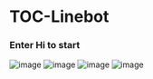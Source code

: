 # TOC-Linebot
### Enter Hi to start
![image](https://user-images.githubusercontent.com/78307631/209564159-62b37888-2a8b-4c78-8676-d9d01bcc5cf2.png)
![image](https://user-images.githubusercontent.com/78307631/209564604-6dfe57da-4a0a-4bc0-822a-159e36506f7e.png)
![image](https://user-images.githubusercontent.com/78307631/209564650-767685e7-4af8-46b7-9199-9bc629592ef0.png)
![image](https://user-images.githubusercontent.com/78307631/209564479-d148a173-2032-4856-b217-2d5d88f0bd22.png)
